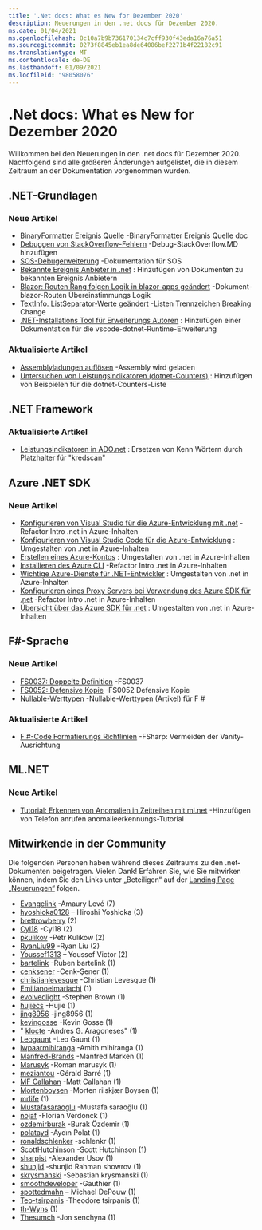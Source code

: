 ```yaml
---
title: '.Net docs: What es New for Dezember 2020'
description: Neuerungen in den .net docs für Dezember 2020.
ms.date: 01/04/2021
ms.openlocfilehash: 8c10a7b9b736170134c7cff930f43eda16a76a51
ms.sourcegitcommit: 0273f8845eb1ea8de64086bef2271b4f22182c91
ms.translationtype: MT
ms.contentlocale: de-DE
ms.lasthandoff: 01/09/2021
ms.locfileid: "98058076"
---
```

# <a name="net-docs-whats-new-for-december-2020"></a>.Net docs: What es New for Dezember 2020

Willkommen bei den Neuerungen in den .net docs für Dezember 2020. Nachfolgend sind alle größeren Änderungen aufgelistet, die in diesem Zeitraum an der Dokumentation vorgenommen wurden.

## <a name="net-fundamentals"></a>.NET-Grundlagen

### <a name="new-articles"></a>Neue Artikel

- [BinaryFormatter Ereignis Quelle](../standard/serialization/binaryformatter-event-source.md) -BinaryFormatter Ereignis Quelle doc
- [Debuggen von StackOverflow-Fehlern](../core/diagnostics/debug-stackoverflow.md) -Debug-StackOverflow.MD hinzufügen
- [SOS-Debugerweiterung](../core/diagnostics/sos-debugging-extension.md) -Dokumentation für SOS
- [Bekannte Ereignis Anbieter in .net](../core/diagnostics/well-known-event-providers.md) : Hinzufügen von Dokumenten zu bekannten Ereignis Anbietern
- [Blazor: Routen Rang folgen Logik in blazor-apps geändert](../core/compatibility/aspnet-core/5.0/blazor-routing-logic-changed.md) -Dokument-blazor-Routen Übereinstimmungs Logik
- [TextInfo. ListSeparator-Werte geändert](../core/compatibility/globalization/5.0/listseparator-value-change.md) -Listen Trennzeichen Breaking Change
- [.NET-Installations Tool für Erweiterungs Autoren](../core/additional-tools/vscode-dotnet-runtime.md) : Hinzufügen einer Dokumentation für die vscode-dotnet-Runtime-Erweiterung

### <a name="updated-articles"></a>Aktualisierte Artikel

- [Assemblyladungen auflösen](../standard/assembly/resolve-loads.md) -Assembly wird geladen
- [Untersuchen von Leistungsindikatoren (dotnet-Counters)](../core/diagnostics/dotnet-counters.md) : Hinzufügen von Beispielen für die dotnet-Counters-Liste

## <a name="net-framework"></a>.NET Framework

### <a name="updated-articles"></a>Aktualisierte Artikel

- [Leistungsindikatoren in ADO.net](../framework/data/adonet/performance-counters.md) : Ersetzen von Kenn Wörtern durch Platzhalter für "kredscan"

## <a name="azure-net-sdk"></a>Azure .NET SDK

### <a name="new-articles"></a>Neue Artikel

- [Konfigurieren von Visual Studio für die Azure-Entwicklung mit .net](../azure/configure-visual-studio.md) -Refactor Intro .net in Azure-Inhalten
- [Konfigurieren von Visual Studio Code für die Azure-Entwicklung](../azure/configure-vs-code.md) : Umgestalten von .net in Azure-Inhalten
- [Erstellen eines Azure-Kontos](../azure/create-azure-account.md) : Umgestalten von .net in Azure-Inhalten
- [Installieren des Azure CLI](../azure/install-azure-cli.md) -Refactor Intro .net in Azure-Inhalten
- [Wichtige Azure-Dienste für .NET-Entwickler](../azure/key-azure-services.md) : Umgestalten von .net in Azure-Inhalten
- [Konfigurieren eines Proxy Servers bei Verwendung des Azure SDK für .net](../azure/sdk/azure-sdk-configure-proxy.md) -Refactor Intro .net in Azure-Inhalten
- [Übersicht über das Azure SDK für .net](../azure/sdk/azure-sdk-for-dotnet.md) : Umgestalten von .net in Azure-Inhalten

## <a name="f-language"></a>F#-Sprache

### <a name="new-articles"></a>Neue Artikel

- [FS0037: Doppelte Definition](../fsharp/language-reference/compiler-messages/fs0037.md) -FS0037
- [FS0052: Defensive Kopie](../fsharp/language-reference/compiler-messages/fs0052.md) -FS0052 Defensive Kopie
- [Nullable-Werttypen](../fsharp/language-reference/nullable-value-types.md) -Nullable-Werttypen (Artikel) für F #

### <a name="updated-articles"></a>Aktualisierte Artikel

- [F #-Code Formatierungs Richtlinien](../fsharp/style-guide/formatting.md) -FSharp: Vermeiden der Vanity-Ausrichtung

## <a name="mlnet"></a>ML.NET

### <a name="new-articles"></a>Neue Artikel

- [Tutorial: Erkennen von Anomalien in Zeitreihen mit ml.net](../machine-learning/tutorials/phone-calls-anomaly-detection.md) -Hinzufügen von Telefon anrufen anomalieerkennungs-Tutorial

## <a name="community-contributors"></a>Mitwirkende in der Community

Die folgenden Personen haben während dieses Zeitraums zu den .net-Dokumenten beigetragen. Vielen Dank! Erfahren Sie, wie Sie mitwirken können, indem Sie den Links unter „Beteiligen“ auf der [Landing Page „Neuerungen“](index.yml) folgen.

- [Evangelink](https://github.com/Evangelink) -Amaury Levé (7)
- [hyoshioka0128](https://github.com/hyoshioka0128) – Hiroshi Yoshioka (3)
- [brettrowberry](https://github.com/brettrowberry) (2)
- [Cyl18](https://github.com/Cyl18) -Cyl18 (2)
- [pkulikov](https://github.com/pkulikov) -Petr Kulikow (2)
- [RyanLiu99](https://github.com/RyanLiu99) -Ryan Liu (2)
- [Youssef1313](https://github.com/Youssef1313) – Youssef Victor (2)
- [bartelink](https://github.com/bartelink) -Ruben bartelink (1)
- [cenksener](https://github.com/cenksener) -Cenk-Şener (1)
- [christianlevesque](https://github.com/christianlevesque) -Christian Levesque (1)
- [Emilianoelmariachi](https://github.com/EmilianoElMariachi) (1)
- [evolvedlight](https://github.com/evolvedlight) -Stephen Brown (1)
- [hujiecs](https://github.com/hujiecs) -Hujie (1)
- [jing8956](https://github.com/jing8956) -jing8956 (1)
- [kevingosse](https://github.com/kevingosse) -Kevin Gosse (1)
- " [klocte](https://github.com/knocte) -Andres G. Aragoneses" (1)
- [Leogaunt](https://github.com/LeoGaunt) -Leo Gaunt (1)
- [lwpaarmihiranga](https://github.com/lwpamihiranga) -Amith mihiranga (1)
- [Manfred-Brands](https://github.com/manfred-brands) -Manfred Marken (1)
- [Marusyk](https://github.com/Marusyk) -Roman marusyk (1)
- [meziantou](https://github.com/meziantou) -Gérald Barré (1)
- [MF Callahan](https://github.com/mfcallahan) -Matt Callahan (1)
- [Mortenboysen](https://github.com/MortenBoysen) -Morten riiskjær Boysen (1)
- [mrlife](https://github.com/mrlife) (1)
- [Mustafasaraoglu](https://github.com/MustafaSaraoglu) -Mustafa saraoğlu (1)
- [nojaf](https://github.com/nojaf) -Florian Verdonck (1)
- [ozdemirburak](https://github.com/ozdemirburak) -Burak Özdemir (1)
- [polatayd](https://github.com/polatayd) -Aydın Polat (1)
- [ronaldschlenker](https://github.com/ronaldschlenker) -schlenkr (1)
- [ScottHutchinson](https://github.com/ScottHutchinson) -Scott Hutchinson (1)
- [sharpist](https://github.com/sharpist) -Alexander Usov (1)
- [shunjid](https://github.com/shunjid) -shunjid Rahman showrov (1)
- [skrysmanski](https://github.com/skrysmanski) -Sebastian krysmanski (1)
- [smoothdeveloper](https://github.com/smoothdeveloper) -Gauthier (1)
- [spottedmahn](https://github.com/spottedmahn) – Michael DePouw (1)
- [Teo-tsirpanis](https://github.com/teo-tsirpanis) -Theodore tsirpanis (1)
- [th-Wyns](https://github.com/th-wyns) (1)
- [Thesumch](https://github.com/TheSench) -Jon senchyna (1)
